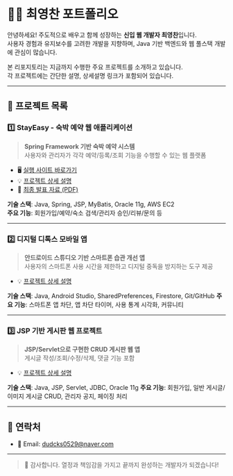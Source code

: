 # 👩‍💻 최영찬 포트폴리오

안녕하세요! 주도적으로 배우고 함께 성장하는 **신입 웹 개발자 최영찬**입니다.  
사용자 경험과 유지보수를 고려한 개발을 지향하며, Java 기반 백엔드와 웹 풀스택 개발에 관심이 많습니다.

본 리포지토리는 지금까지 수행한 주요 프로젝트를 소개하고 있습니다.  
각 프로젝트에는 간단한 설명, 상세설명 링크가 포함되어 있습니다.

---

## 📌 프로젝트 목록

### 1️⃣ StayEasy - 숙박 예약 웹 애플리케이션

> **Spring Framework 기반 숙박 예약 시스템**  
> 사용자와 관리자가 각각 예약/등록/조회 기능을 수행할 수 있는 웹 플랫폼

- 🖥️ [실행 사이트 바로가기](http://stayeasy.kro.kr)
- 💡 [프로젝트 상세 설명](https://github.com/dudcks0529/StayEasy)  
- 📄 [최종 발표 자료 (PDF)](https://github.com/dudcks0529/StayEasy/screenshots/StayEasy.pdf)

**기술 스택**: Java, Spring, JSP, MyBatis, Oracle 11g, AWS EC2  
**주요 기능**: 회원가입/예약/숙소 검색/관리자 승인/리뷰/문의 등

---

### 2️⃣ 디지털 디톡스 모바일 앱

> **안드로이드 스튜디오 기반 스마트폰 습관 개선 앱**  
> 사용자의 스마트폰 사용 시간을 제한하고 디지털 중독을 방지하는 도구 제공

- 💡 [프로젝트 상세 설명](https://github.com/dudcks0529/Digital-Detox) 

**기술 스택**: Java, Android Studio, SharedPreferences, Firestore, Git/GitHub
**주요 기능**: 스마트폰 앱 차단, 앱 차단 타이머, 사용 통계 시각화, 커뮤니티

---

### 3️⃣ JSP 기반 게시판 웹 프로젝트

> **JSP/Servlet으로 구현한 CRUD 게시판 웹 앱**  
> 게시글 작성/조회/수정/삭제, 댓글 기능 포함

- 💡 [프로젝트 상세 설명](https://github.com/dudcks0529/Board)

**기술 스택**: Java, JSP, Servlet, JDBC, Oracle 11g
**주요 기능**: 회원가입, 일반 게시글/이미지 게시글 CRUD, 관리자 공지, 페이징 처리

---

## 📧 연락처

- 📮 Email: dudcks0529@naver.com

---

> 🙌 감사합니다. 열정과 책임감을 가지고 끝까지 완성하는 개발자가 되겠습니다!
